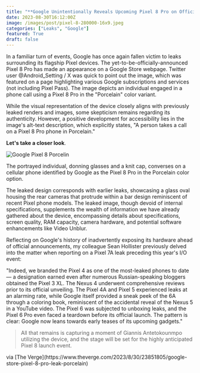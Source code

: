 ```yaml
---
title: "**Google Unintentionally Reveals Upcoming Pixel 8 Pro on Official Store Page**"
date: 2023-08-30T16:12:00Z
image: /images/post/pixel-8-280000-16x9.jpeg
categories: ["Leaks", "Google"]
featured: True
draft: false
---
```


In a familiar turn of events, Google has once again fallen victim to leaks surrounding its flagship Pixel devices. The yet-to-be-officially-announced Pixel 8 Pro has made an appearance on a Google Store webpage. Twitter user @Android_Setting / X was quick to point out the image, which was featured on a page highlighting various Google subscriptions and services (not including Pixel Pass). The image depicts an individual engaged in a phone call using a Pixel 8 Pro in the "Porcelain" color variant.

While the visual representation of the device closely aligns with previously leaked renders and images, some skepticism remains regarding its authenticity. However, a positive development for accessibility lies in the image's alt-text description, which explicitly states, "A person takes a call on a Pixel 8 Pro phone in Porcelain."

**Let's take a closer look**.

![Google Pixel 8 Porcelin](/images/post/pixel_8_pro_porcelant.jpg)

The portrayed individual, donning glasses and a knit cap, converses on a cellular phone identified by Google as the Pixel 8 Pro in the Porcelain color option.

The leaked design corresponds with earlier leaks, showcasing a glass oval housing the rear cameras that protrude within a bar design reminiscent of recent Pixel phone models. The leaked image, though devoid of internal specifications, supplements the wealth of information we have already gathered about the device, encompassing details about specifications, screen quality, RAM capacity, camera hardware, and potential software enhancements like Video Unblur.

Reflecting on Google's history of inadvertently exposing its hardware ahead of official announcements, my colleague Sean Hollister previously delved into the matter when reporting on a Pixel 7A leak preceding this year's I/O event:

"Indeed, we branded the Pixel 4 as one of the most-leaked phones to date — a designation earned even after numerous Russian-speaking bloggers obtained the Pixel 3 XL. The Nexus 4 underwent comprehensive reviews prior to its official unveiling. The Pixel 4A and Pixel 5 experienced leaks at an alarming rate, while Google itself provided a sneak peek of the 6A through a coloring book, reminiscent of the accidental reveal of the Nexus 5 in a YouTube video. The Pixel 6 was subjected to unboxing leaks, and the Pixel 6 Pro even faced a teardown before its official launch. The pattern is clear: Google now leans towards early teases of its upcoming gadgets."

> All that remains is capturing a moment of Giannis Antetokounmpo utilizing the device, and the stage will be set for the highly anticipated Pixel 8 launch event.

<Notice type="note">
  via [The Verge](https://www.theverge.com/2023/8/30/23851805/google-store-pixel-8-pro-leak-porcelain) 
</Notice>

